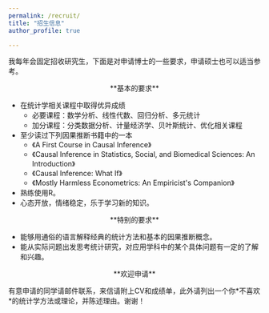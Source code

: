 ```yaml
---
permalink: /recruit/
title: "招生信息"
author_profile: true

---
```

<!-- ## Talks and Presentations -->
我每年会固定招收研究生，下面是对申请博士的一些要求，申请硕士也可以适当参考。

   <p style="text-align: center;">**基本的要求**</p>
   
  - 在统计学相关课程中取得优异成绩
     - 必要课程：数学分析、线性代数、回归分析、多元统计
     - 加分课程：分类数据分析、计量经济学、贝叶斯统计、优化相关课程
   - 至少读过下列因果推断书籍中的一本
     - 《A First Course in Causal Inference》
     - 《Causal Inference in Statistics, Social, and Biomedical Sciences: An Introduction》 
     - 《Causal Inference: What If》
     - 《Mostly Harmless Econometrics: An Empiricist's Companion》    
 -  熟练使用R。
 -  心态开放，情绪稳定，乐于学习新的知识。    
<p style="text-align: center;">**特别的要求**</p>

- 能够用通俗的语言解释经典的统计方法和基本的因果推断概念。
- 能从实际问题出发思考统计研究，对应用学科中的某个具体问题有一定的了解和兴趣。
<p style="text-align: center;">**欢迎申请**</p>
有意申请的同学请邮件联系，来信请附上CV和成绩单，此外请列出一个你*不喜欢*的统计学方法或理论，并陈述理由。谢谢！

